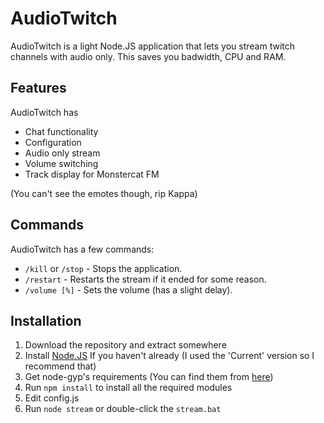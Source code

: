 # AudioTwitch
AudioTwitch is a light Node.JS application that lets you stream twitch channels with audio only. This saves you badwidth, CPU and RAM.

## Features
AudioTwitch has
* Chat functionality
* Configuration
* Audio only stream
* Volume switching
* Track display for Monstercat FM

(You can't see the emotes though, rip Kappa)

## Commands
AudioTwitch has a few commands:
* `/kill` or `/stop` - Stops the application.
* `/restart` - Restarts the stream if it ended for some reason.
* `/volume [%]` - Sets the volume (has a slight delay).

## Installation
1. Download the repository and extract somewhere
2. Install [Node.JS](https://nodejs.org/en/) If you haven't already (I used the 'Current' version so I recommend that)
3. Get node-gyp's requirements (You can find them from [here](https://github.com/nodejs/node-gyp/blob/master/README.md#installation))
4. Run `npm install` to install all the required modules
5. Edit config.js
6. Run `node stream` or double-click the `stream.bat`